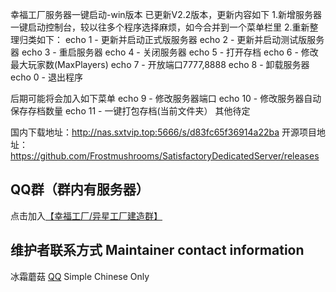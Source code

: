 幸福工厂服务器一键启动-win版本
已更新V2.2版本，更新内容如下
1.新增服务器一键启动控制台，较以往多个程序选择麻烦，如今合并到一个菜单栏里
2.重新整理归类如下：
echo 1 - 更新并启动正式版服务器
echo 2 - 更新并启动测试版服务器
echo 3 - 重启服务器
echo 4 - 关闭服务器
echo 5 - 打开存档
echo 6 - 修改最大玩家数(MaxPlayers)
echo 7 - 开放端口7777,8888
echo 8 - 卸载服务器
echo 0 - 退出程序

后期可能将会加入如下菜单
echo 9 - 修改服务器端口
echo 10 - 修改服务器自动保存存档数量
echo 11 - 一键打包存档(当前文件夹）
其他待定

国内下载地址：http://nas.sxtvip.top:5666/s/d83fc65f36914a22ba
开源项目地址：https://github.com/Frostmushrooms/SatisfactoryDedicatedServer/releases
## QQ群（群内有服务器）

点击加入[【幸福工厂/异星工厂建造群】](https://qm.qq.com/q/8fPrHJ44G4)

## 维护者联系方式 Maintainer contact information

冰霜蘑菇 [QQ](https://wpa.qq.com/msgrd?v=3&uin=1056484009&site=qq&menu=yes) Simple Chinese Only

